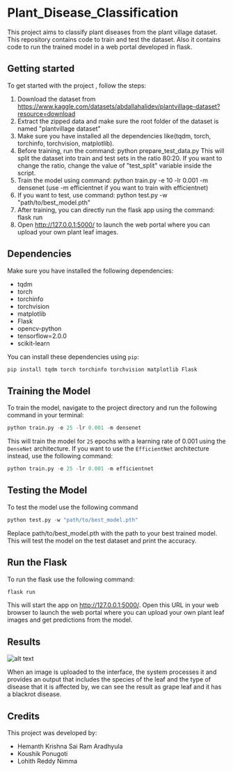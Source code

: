 # Plant_Disease_Classification
This project aims to classify plant diseases from the plant village dataset. This repository contains code to train and test the dataset. Also it contains code to run the trained model in a web portal developed in flask.

## Getting started
To get started with the project , follow the steps:
1. Download the dataset from https://www.kaggle.com/datasets/abdallahalidev/plantvillage-dataset?resource=download
2. Extract the zipped data and make sure the root folder of the dataset is named "plantvillage dataset"
3. Make sure you have installed all the dependencies like(tqdm, torch, torchinfo, torchvision, matplotlib).
4. Before training, run the command: python prepare_test_data.py
    This will split the dataset into train and test sets in the ratio 80:20. If you want to change the ratio, change the value of "test_split" variable inside the script.
5. Train the model using command: python train.py -e 10 -lr 0.001 -m densenet
   (use -m efficientnet if you want to train with efficientnet)
6. If you want to test, use command: python test.py -w "path/to/best_model.pth"
7. After training, you can directly run the flask app using the command: flask run
8. Open http://127.0.0.1:5000/ to launch the web portal where you can upload your own plant leaf images.

## Dependencies
Make sure you have installed the following dependencies:

* tqdm
* torch
* torchinfo
* torchvision
* matplotlib
* Flask
* opencv-python
* tensorflow=2.0.0
* scikit-learn

You can install these dependencies using `pip`:
```python
pip install tqdm torch torchinfo torchvision matplotlib Flask
```

## Training the Model

To train the model, navigate to the project directory and run the following command in your terminal:

```python
python train.py -e 25 -lr 0.001 -m densenet
```

This will train the model for `25` epochs with a learning rate of 0.001 using the `DenseNet` architecture. If you want to use the `EfficientNet` architecture instead, use the following command:
```python
python train.py -e 25 -lr 0.001 -m efficientnet
```

## Testing the Model
To test the model use the following command
```python
python test.py -w "path/to/best_model.pth"
```
Replace path/to/best_model.pth with the path to your best trained model. This will test the model on the test dataset and print the accuracy.

## Run the Flask
To run the flask use the following command:
```python
flask run
```
This will start the app on http://127.0.0.1:5000/. Open this URL in your web browser to launch the web portal where you can upload your own plant leaf images and get predictions from the model.

## Results
![alt text](https://github.com/lohithreddy15/DLProject/blob/main/Plant%20Disease%20Classification/Diseased%20Grape%20leaf.png)

When an image is uploaded to the interface, the system processes it and provides an output that includes the species of the leaf and the type of disease that it is affected by, we can see the result as grape leaf and it has a blackrot disease.

## Credits
This project was developed by:
* Hemanth Krishna Sai Ram Aradhyula
* Koushik Ponugoti
* Lohith Reddy Nimma


